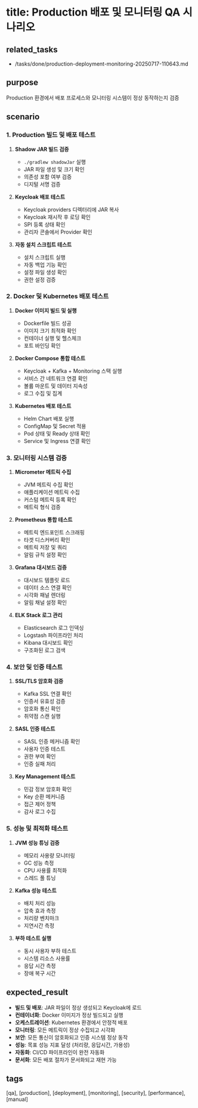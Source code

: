 # title: Production 배포 및 모니터링 QA 시나리오

## related_tasks
- /tasks/done/production-deployment-monitoring-20250717-110643.md

## purpose
Production 환경에서 배포 프로세스와 모니터링 시스템이 정상 동작하는지 검증

## scenario

### 1. Production 빌드 및 배포 테스트
1. **Shadow JAR 빌드 검증**
   - `./gradlew shadowJar` 실행
   - JAR 파일 생성 및 크기 확인
   - 의존성 포함 여부 검증
   - 디지털 서명 검증

2. **Keycloak 배포 테스트**
   - Keycloak providers 디렉터리에 JAR 복사
   - Keycloak 재시작 후 로딩 확인
   - SPI 등록 상태 확인
   - 관리자 콘솔에서 Provider 확인

3. **자동 설치 스크립트 테스트**
   - 설치 스크립트 실행
   - 자동 백업 기능 확인
   - 설정 파일 생성 확인
   - 권한 설정 검증

### 2. Docker 및 Kubernetes 배포 테스트
1. **Docker 이미지 빌드 및 실행**
   - Dockerfile 빌드 성공
   - 이미지 크기 최적화 확인
   - 컨테이너 실행 및 헬스체크
   - 포트 바인딩 확인

2. **Docker Compose 통합 테스트**
   - Keycloak + Kafka + Monitoring 스택 실행
   - 서비스 간 네트워크 연결 확인
   - 볼륨 마운트 및 데이터 지속성
   - 로그 수집 및 집계

3. **Kubernetes 배포 테스트**
   - Helm Chart 배포 실행
   - ConfigMap 및 Secret 적용
   - Pod 상태 및 Ready 상태 확인
   - Service 및 Ingress 연결 확인

### 3. 모니터링 시스템 검증
1. **Micrometer 메트릭 수집**
   - JVM 메트릭 수집 확인
   - 애플리케이션 메트릭 수집
   - 커스텀 메트릭 등록 확인
   - 메트릭 형식 검증

2. **Prometheus 통합 테스트**
   - 메트릭 엔드포인트 스크래핑
   - 타겟 디스커버리 확인
   - 메트릭 저장 및 쿼리
   - 알림 규칙 설정 확인

3. **Grafana 대시보드 검증**
   - 대시보드 템플릿 로드
   - 데이터 소스 연결 확인
   - 시각화 패널 렌더링
   - 알림 채널 설정 확인

4. **ELK Stack 로그 관리**
   - Elasticsearch 로그 인덱싱
   - Logstash 파이프라인 처리
   - Kibana 대시보드 확인
   - 구조화된 로그 검색

### 4. 보안 및 인증 테스트
1. **SSL/TLS 암호화 검증**
   - Kafka SSL 연결 확인
   - 인증서 유효성 검증
   - 암호화 통신 확인
   - 취약점 스캔 실행

2. **SASL 인증 테스트**
   - SASL 인증 메커니즘 확인
   - 사용자 인증 테스트
   - 권한 부여 확인
   - 인증 실패 처리

3. **Key Management 테스트**
   - 민감 정보 암호화 확인
   - Key 순환 메커니즘
   - 접근 제어 정책
   - 감사 로그 수집

### 5. 성능 및 최적화 테스트
1. **JVM 성능 튜닝 검증**
   - 메모리 사용량 모니터링
   - GC 성능 측정
   - CPU 사용률 최적화
   - 스레드 풀 튜닝

2. **Kafka 성능 테스트**
   - 배치 처리 성능
   - 압축 효과 측정
   - 처리량 벤치마크
   - 지연시간 측정

3. **부하 테스트 실행**
   - 동시 사용자 부하 테스트
   - 시스템 리소스 사용률
   - 응답 시간 측정
   - 장애 복구 시간

## expected_result
- **빌드 및 배포**: JAR 파일이 정상 생성되고 Keycloak에 로드
- **컨테이너화**: Docker 이미지가 정상 빌드되고 실행
- **오케스트레이션**: Kubernetes 환경에서 안정적 배포
- **모니터링**: 모든 메트릭이 정상 수집되고 시각화
- **보안**: 모든 통신이 암호화되고 인증 시스템 정상 동작
- **성능**: 목표 성능 지표 달성 (처리량, 응답시간, 가용성)
- **자동화**: CI/CD 파이프라인이 완전 자동화
- **문서화**: 모든 배포 절차가 문서화되고 재현 가능

## tags
[qa], [production], [deployment], [monitoring], [security], [performance], [manual]
